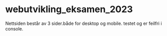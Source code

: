 # webutvikling_eksamen_2023

Nettsiden består av 3 sider.både for desktop og mobile. testet og er feilfri i console. 

